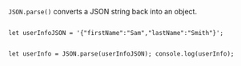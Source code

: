 `JSON.parse()` converts a
JSON string back into an object.

<Editor lang="javascript">
<code>
let userInfoJSON = '{"firstName":"Sam","lastName":"Smith"}';

let userInfo = JSON.parse(userInfoJSON);
console.log(userInfo);
</code>
</Editor>